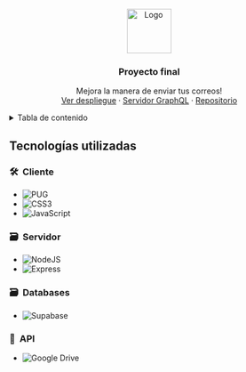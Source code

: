 
<br />
<div align="center">
  <img src="https://cdn.icon-icons.com/icons2/1826/PNG/512/4202116inboxlogosocialsocialmedia-115701_115600.png" alt="Logo" width="80" height="80">
  <h3 align="center">Proyecto final</h3>
  <p align="center">
    Mejora la manera de enviar tus correos!
    <br />
    <a href="https://fastsend.onrender.com/usuarios">Ver despliegue</a>
    ·
    <a href="https://server-graph-final.onrender.com/graphql">Servidor GraphQL</a>
    ·
    <a href="https://github.com/JorgeLReyes/Aplicaciones-Distribuidas/tree/main/Proyecto%20final">Repositorio</a>
  </p>
</div>

<!-- TABLE OF CONTENTS -->
<details>
  <summary>Tabla de contenido</summary>
  <ol>
    <li>
      <a href="#sobre-el-proyecto">Sobre el proyecto</a>
      <ul>
        <li><a href="#tecnologias-usadas">Tecnologias usadas</a></li>
      </ul>
    </li>
  </ol>
</details>

## Tecnologías utilizadas

### 🛠 &nbsp;Cliente
* ![PUG](https://img.shields.io/badge/pug-%23A86454.svg?style=for-the-badge&logo=pug&logoColor=%23443018)&nbsp;
* ![CSS3](https://img.shields.io/badge/css3-%231572B6.svg?style=for-the-badge&logo=css3&logoColor=white)&nbsp;
* ![JavaScript](https://img.shields.io/badge/javascript-%23B3A000.svg?style=for-the-badge&logo=javascript&logoColor=%23F7DF1E)&nbsp;

### 🗃 &nbsp;Servidor 
* ![NodeJS](https://img.shields.io/badge/nodejs-%232B5639.svg?style=for-the-badge&logo=node.js&logoColor=%2368A063)&nbsp;
* ![Express](https://img.shields.io/badge/Express-%23323330.svg?style=for-the-badge&logo=express&logoColor=%21101110)&nbsp;
  
### 🗃 &nbsp;Databases
* ![Supabase](https://img.shields.io/badge/Supabase-%230D4C41.svg?style=for-the-badge&logo=supabase&logoColor=%23199E8A)&nbsp;

### 🚀 &nbsp;API
* ![Google Drive](https://img.shields.io/badge/Google%20Drive-%232E3B4E.svg?style=for-the-badge&logo=google-drive&logoColor=white)&nbsp;

